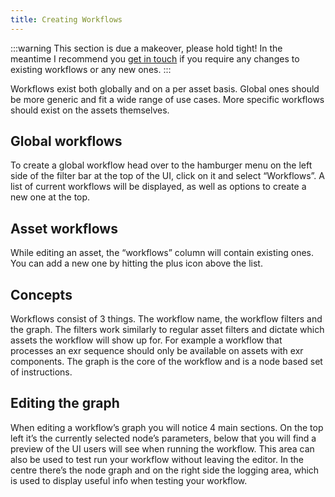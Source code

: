 ```yaml
---
title: Creating Workflows
---
```


:::warning
This section is due a makeover, please hold tight! In the meantime I recommend you [get in touch](../feedback.md) if you require any changes to existing workflows or any new ones.
:::

Workflows exist both globally and on a per asset basis. Global ones should be more generic and fit a wide range of use cases. More specific workflows should exist on the assets themselves.

## Global workflows
To create a global workflow head over to the hamburger menu on the left side of the filter bar at the top of the UI, click on it and select “Workflows”. A list of current workflows will be displayed, as well as options to create a new one at the top.

## Asset workflows
While editing an asset, the “workflows” column will contain existing ones. You can add a new one by hitting the plus icon above the list.

## Concepts
Workflows consist of 3 things. The workflow name, the workflow filters and the graph. The filters work similarly to regular asset filters and dictate which assets the workflow will show up for. For example a workflow that processes an exr sequence should only be available on assets with exr components. The graph is the core of the workflow and is a node based set of instructions.

## Editing the graph
When editing a workflow’s graph you will notice 4 main sections. On the top left it’s the currently selected node’s parameters, below that you will find a preview of the UI users will see when running the workflow. This area can also be used to test run your workflow without leaving the editor. In the centre there’s the node graph and on the right side the logging area, which is used to display useful info when testing your workflow.

